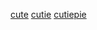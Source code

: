 
[cute](https://co.pinterest.com/pin/445645325635868489/)
[cutie](https://co.pinterest.com/pin/20899585761350512/)
[cutiepie](https://minervaiscute.com/)
